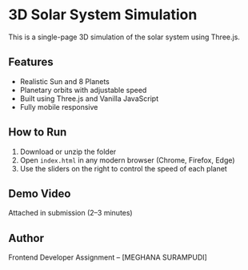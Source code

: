 # 3D Solar System Simulation

This is a single-page 3D simulation of the solar system using Three.js.

## Features

- Realistic Sun and 8 Planets
- Planetary orbits with adjustable speed
- Built using Three.js and Vanilla JavaScript
- Fully mobile responsive

## How to Run

1. Download or unzip the folder
2. Open `index.html` in any modern browser (Chrome, Firefox, Edge)
3. Use the sliders on the right to control the speed of each planet

## Demo Video

Attached in submission (2–3 minutes)

## Author

Frontend Developer Assignment – [MEGHANA SURAMPUDI]
